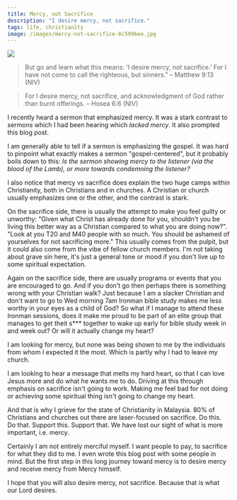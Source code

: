 ```yaml
---
title: Mercy, not Sacrifice
description: "I desire mercy, not sacrifice."
tags: life, christianity
image: /images/mercy-not-sacrifice-8c5996ee.jpg
---
```


<a href="/blog/mercy-not-sacrifice">
  <img src="/images/mercy-not-sacrifice.jpg"/>
</a>

<blockquote>But go and learn what this means: 'I desire mercy, not sacrifice.' For I have not come to call the righteous, but sinners." – Matthew 9:13 (NIV)</blockquote>

<blockquote>For I desire mercy, not sacrifice, and acknowledgment of God rather than burnt offerings. – Hosea 6:6 (NIV)</blockquote>

I recently heard a sermon that emphasized mercy. It was a stark contrast to sermons which I had been hearing which _lacked mercy_. It also prompted this blog post.

I am generally able to tell if a sermon is emphasizing the gospel. It was hard to pinpoint what exactly makes a sermon "gospel-centered", but it probably boils down to this: _Is the sermon showing mercy to the listener (via the blood of the Lamb), or more towards condemning the listener?_

I also notice that mercy vs sacrifice does explain the two huge camps within Christianity, both in Christians and in churches. A Christian or church usually emphasizes one or the other, and the contrast is stark.

On the sacrifice side, there is usually the attempt to make you feel guilty or unworthy: "Given what Christ has already done for you, shouldn't you be living this better way as a Christian compared to what you are doing now?". "Look at you T20 and M40 people with so much. You should be ashamed of yourselves for not sacrificing more." This usually comes from the pulpit, but it could also come from the vibe of fellow church members. I'm not taking about grave sin here, it's just a general tone or mood if you don't live up to some spiritual expectation.

Again on the sacrifice side, there are usually programs or events that you are encouraged to go. And if you don't go then perhaps there is something wrong with your Christian walk? Just because I am a slacker Christian and don't want to go to Wed morning 7am Ironman bible study makes me less worthy in your eyes as a child of God? So what if I manage to attend these Ironman sessions, does it make me proud to be part of an elite group that manages to get theit s*** together to wake up early for bible study week in and week out? Or will it actually change my heart?

I am looking for mercy, but none was being shown to me by the individuals from whom I expected it the most. Which is partly why I had to leave my church.

I am looking to hear a message that melts my hard heart, so that I can love Jesus more and do what he wants me to do. Driving at this through emphasis on sacrifice isn't going to work. Making me feel bad for not doing or achieving some spiritual thing isn't going to change my heart.

And that is why I grieve for the state of Christianity in Malaysia. 80% of Christians and churches out there are laser-focused on sacrifice. Do this. Do that. Support this. Support that. We have lost our sight of what is more important, i.e. mercy.

Certainly I am not entirely merciful myself. I want people to pay, to sacrifice for what they did to me. I even wrote this blog post with some people in mind. But the first step in this long journey toward mercy is to desire mercy and receive mercy from Mercy himself.

I hope that you will also desire mercy, not sacrifice. Because that is what our Lord desires.
